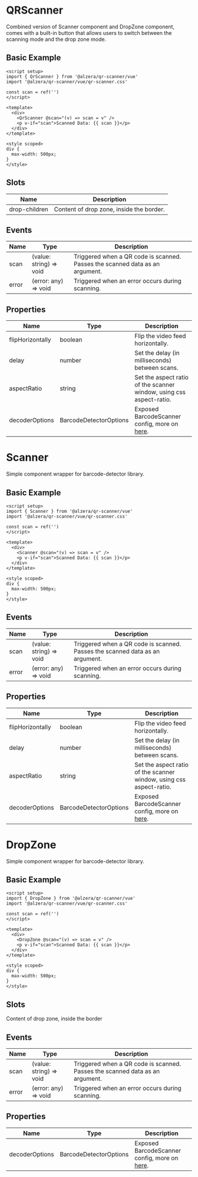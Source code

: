 # QRScanner

Combined version of Scanner component and DropZone component, comes with a built-in button that allows users to switch between the scanning mode and the drop zone mode.

## Basic Example

    <script setup>
    import { QrScanner } from '@alzera/qr-scanner/vue'
    import '@alzera/qr-scanner/vue/qr-scanner.css'
    
    const scan = ref('')
    </script>
    
    <template>
      <div>
        <QrScanner @scan="(v) => scan = v" />
        <p v-if="scan">Scanned Data: {{ scan }}</p>
      </div>
    </template>
    
    <style scoped>
    div {
      max-width: 500px;
    }
    </style>

## Slots

| Name    | Description |
| -------- | ------- |
| drop-children | Content of drop zone, inside the border. |

## Events

| Name    | Type | Description |
| -------- | ------- | ------- |
| scan | (value: string) => void | Triggered when a QR code is scanned. Passes the scanned data as an argument. |
| error | (error: any) => void | Triggered when an error occurs during scanning. |

## Properties

| Name    | Type | Description |
| -------- | ------- | ------- |
| flipHorizontally | boolean | Flip the video feed horizontally. |
| delay | number | Set the delay (in milliseconds) between scans. |
| aspectRatio | string | Set the aspect ratio of the scanner window, using css aspect-ratio. |
| decoderOptions | BarcodeDetectorOptions | Exposed BarcodeScanner config, more on [here](https://github.com/Sec-ant/barcode-detector). |


# Scanner

Simple component wrapper for barcode-detector library.

## Basic Example

    <script setup>
    import { Scanner } from '@alzera/qr-scanner/vue'
    import '@alzera/qr-scanner/vue/qr-scanner.css'
    
    const scan = ref('')
    </script>
    
    <template>
      <div>
        <Scanner @scan="(v) => scan = v" />
        <p v-if="scan">Scanned Data: {{ scan }}</p>
      </div>
    </template>
    
    <style scoped>
    div {
      max-width: 500px;
    }
    </style>

## Events

| Name    | Type | Description |
| -------- | ------- | ------- |
| scan | (value: string) => void | Triggered when a QR code is scanned. Passes the scanned data as an argument. |
| error | (error: any) => void | Triggered when an error occurs during scanning. |

## Properties

| Name    | Type | Description |
| -------- | ------- | ------- |
| flipHorizontally | boolean | Flip the video feed horizontally. |
| delay | number | Set the delay (in milliseconds) between scans. |
| aspectRatio | string | Set the aspect ratio of the scanner window, using css aspect-ratio. |
| decoderOptions | BarcodeDetectorOptions | Exposed BarcodeScanner config, more on [here](https://github.com/Sec-ant/barcode-detector). |

# DropZone

Simple component wrapper for barcode-detector library.

## Basic Example

    <script setup>
    import { DropZone } from '@alzera/qr-scanner/vue'
    import '@alzera/qr-scanner/vue/qr-scanner.css'
    
    const scan = ref('')
    </script>
    
    <template>
      <div>
        <DropZone @scan="(v) => scan = v" />
        <p v-if="scan">Scanned Data: {{ scan }}</p>
      </div>
    </template>
    
    <style scoped>
    div {
      max-width: 500px;
    }
    </style>

## Slots

Content of drop zone, inside the border

## Events

| Name    | Type | Description |
| -------- | ------- | ------- |
| scan | (value: string) => void | Triggered when a QR code is scanned. Passes the scanned data as an argument. |
| error | (error: any) => void | Triggered when an error occurs during scanning. |

## Properties

| Name    | Type | Description |
| -------- | ------- | ------- |
| decoderOptions | BarcodeDetectorOptions | Exposed BarcodeScanner config, more on [here](https://github.com/Sec-ant/barcode-detector). |